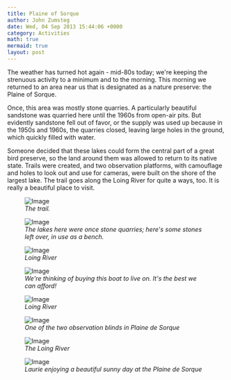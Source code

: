 ```yaml
---
title: Plaine of Sorque
author: John Zumsteg
date: Wed, 04 Sep 2013 15:44:06 +0000
category: Activities
math: true
mermaid: true
layout: post
---
```

The weather has turned hot again - mid-80s today; we're keeping the strenuous activity to a minimum and to the morning. This morning we returned to an area near us that is designated as a nature preserve: the Plaine of Sorque.

Once, this area was mostly stone quarries. A particularly beautiful sandstone was quarried here until the 1960s from open-air pits. But evidently sandstone fell out of favor, or the supply was used up because in the 1950s and 1960s, the quarries closed, leaving large holes in the ground, which quickly filled with water.

Someone decided that these lakes could form the central part of a great bird preserve, so the land around them was allowed to return to its native state. Trails were created, and two observation platforms, with camouflage and holes to look out and use for cameras, were built on the shore of the largest lake. The trail goes along the Loing River for quite a ways, too. It is really a beautiful place to visit.
<figure
>	<img class = "portrait" src="{{"/assets/images/2013/09/DSC03982.jpg" | prepend: site.baseurl  }}" alt="Image" />
	<figcaption><em>The trail.</em></figcaption>
</figure>



<figure
>	<img class = "portrait" src="{{"/assets/images/2013/09/DSC03984.jpg" | prepend: site.baseurl  }}" alt="Image" />
	<figcaption><em>The lakes here were once stone quarries; here's some stones left over, in use as a bench.</em></figcaption>
</figure>



<figure
>	<img class = "portrait" src="{{"/assets/images/2013/09/DSC03989.jpg" | prepend: site.baseurl  }}" alt="Image" />
	<figcaption><em>Loing River</em></figcaption>
</figure>



<figure>
	<img class = "landscape" src="{{"/assets/images/2013/09/DSC03993.jpg" | prepend: site.baseurl  }}" alt="Image" />
	<figcaption><em>We're thinking of buying this boat to live on. It's the best we can afford!</em></figcaption>
</figure>



<figure>
	<img class = "landscape" src="{{"/assets/images/2013/09/DSC03996.jpg" | prepend: site.baseurl  }}" alt="Image" />
	<figcaption><em>Loing River</em></figcaption>
</figure>



<figure>
	<img class = "landscape" src="{{"/assets/images/2013/09/DSC04003.jpg" | prepend: site.baseurl  }}" alt="Image" />
	<figcaption><em>One of the two observation blinds in Plaine de Sorque</em></figcaption>
</figure>



<figure>
	<img class = "landscape" src="{{"/assets/images/2013/09/DSC04013.jpg" | prepend: site.baseurl  }}" alt="Image" />
	<figcaption><em>The Loing River</em></figcaption>
</figure>



<figure>
	<img class = "landscape" src="{{"/assets/images/2013/09/DSC04025.jpg" | prepend: site.baseurl  }}" alt="Image" />
	<figcaption><em>Laurie enjoying a beautiful sunny day at the Plaine de Sorque</em></figcaption>
</figure>




